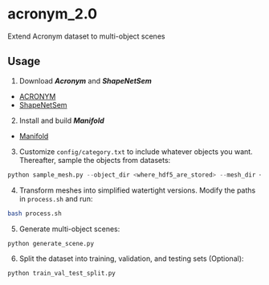 # acronym_2.0
Extend Acronym dataset to multi-object scenes

## Usage
1. Download ***Acronym*** and ***ShapeNetSem***
- [ACRONYM](https://github.com/NVlabs/acronym)
- [ShapeNetSem](https://huggingface.co/datasets/ShapeNet/ShapeNetSem-archive/tree/main)
2. Install and build ***Manifold***
- [Manifold](https://github.com/hjwdzh/Manifold)
3. Customize `config/category.txt` to include whatever objects you want. Thereafter, sample the objects from datasets:
```python
python sample_mesh.py --object_dir <where_hdf5_are_stored> --mesh_dir <where_obj_are_stored> --object_save_dir <...> --mesh_save_dir <...>
```
4. Transform meshes into simplified watertight versions. Modify the paths in `process.sh` and run:
```bash
bash process.sh
```
5. Generate multi-object scenes:
```python
python generate_scene.py
```
6. Split the dataset into training, validation, and testing sets (Optional):
```python
python train_val_test_split.py
```
